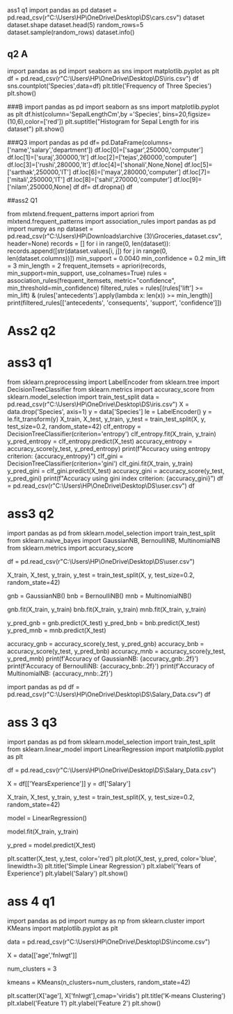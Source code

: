 ass1 q1 
import pandas as pd
dataset = pd.read_csv(r"C:\Users\HP\OneDrive\Desktop\DS\cars.csv")
dataset
dataset.shape
dataset.head(5)
random_rows=5
dataset.sample(random_rows)
dataset.info()

## q2 A
import pandas as pd
import seaborn as sns
import matplotlib.pyplot as plt
df = pd.read_csv(r"C:\Users\HP\OneDrive\Desktop\DS\iris.csv")
df
sns.countplot('Species',data=df)
plt.title('Frequency of Three Species')
plt.show()

###B
import pandas as pd
import seaborn as sns
import matplotlib.pyplot as plt
df.hist(column='SepalLengthCm',by ='Species', bins=20,figsize=(10,6),color=['red'])
plt.suptitle("Histogram for Sepal Length for iris dataset")
plt.show()

###Q3
import pandas as pd
df= pd.DataFrame(columns=['name','salary','department'])
df.loc[0]=['sagar',250000,'computer']
df.loc[1]=['suraj',300000,'It']
df.loc[2]=['tejas',260000,'computer']
df.loc[3]=['rushi',280000,'It']
df.loc[4]=['shonali',None,None]
df.loc[5]=['sarthak',250000,'IT']
df.loc[6]=['maya',280000,'computer']
df.loc[7]=['mitali',250000,'IT']
df.loc[8]=['sahil',270000,'computer']
df.loc[9]=['nilam',250000,None]
df
df= df.dropna()
df

##ass2 Q1

from mlxtend.frequent_patterns import apriori
from mlxtend.frequent_patterns import association_rules
import pandas as pd
import numpy as np
dataset = pd.read_csv(r"C:\Users\HP\Downloads\archive (3)\Groceries_dataset.csv", header=None)
records = []
for i in range(0, len(dataset)):
    records.append([str(dataset.values[i, j]) for j in range(0, len(dataset.columns))])
min_support = 0.0040
min_confidence = 0.2
min_lift = 3
min_length = 2
frequent_itemsets = apriori(records, min_support=min_support, use_colnames=True)
rules = association_rules(frequent_itemsets, metric="confidence", min_threshold=min_confidence)
filtered_rules = rules[(rules['lift'] >= min_lift) & (rules['antecedents'].apply(lambda x: len(x)) >= min_length)]
print(filtered_rules[['antecedents', 'consequents', 'support', 'confidence']])

# Ass2 q2

# ass3 q1
from sklearn.preprocessing import LabelEncoder
from sklearn.tree import DecisionTreeClassifier
from sklearn.metrics import accuracy_score
from sklearn.model_selection import train_test_split
data = pd.read_csv(r"C:\Users\HP\OneDrive\Desktop\DS\iris.csv")
X = data.drop('Species', axis=1)
y = data['Species']
le = LabelEncoder()
y = le.fit_transform(y)
X_train, X_test, y_train, y_test = train_test_split(X, y, test_size=0.2, random_state=42)
clf_entropy = DecisionTreeClassifier(criterion='entropy')
clf_entropy.fit(X_train, y_train)
y_pred_entropy = clf_entropy.predict(X_test)
accuracy_entropy = accuracy_score(y_test, y_pred_entropy)
print(f"Accuracy using entropy criterion: {accuracy_entropy}")
clf_gini = DecisionTreeClassifier(criterion='gini')
clf_gini.fit(X_train, y_train)
y_pred_gini = clf_gini.predict(X_test)
accuracy_gini = accuracy_score(y_test, y_pred_gini)
print(f"Accuracy using gini index criterion: {accuracy_gini}")
df = pd.read_csv(r"C:\Users\HP\OneDrive\Desktop\DS\user.csv")
df

# ass3 q2
import pandas as pd
from sklearn.model_selection import train_test_split
from sklearn.naive_bayes import GaussianNB, BernoulliNB, MultinomialNB
from sklearn.metrics import accuracy_score

df = pd.read_csv(r"C:\Users\HP\OneDrive\Desktop\DS\user.csv")


X_train, X_test, y_train, y_test = train_test_split(X, y, test_size=0.2, random_state=42)

gnb = GaussianNB()
bnb = BernoulliNB()
mnb = MultinomialNB()

gnb.fit(X_train, y_train)
bnb.fit(X_train, y_train)
mnb.fit(X_train, y_train)

y_pred_gnb = gnb.predict(X_test)
y_pred_bnb = bnb.predict(X_test)
y_pred_mnb = mnb.predict(X_test)

accuracy_gnb = accuracy_score(y_test, y_pred_gnb)
accuracy_bnb = accuracy_score(y_test, y_pred_bnb)
accuracy_mnb = accuracy_score(y_test, y_pred_mnb)
print(f'Accuracy of GaussianNB: {accuracy_gnb:.2f}')
print(f'Accuracy of BernoulliNB: {accuracy_bnb:.2f}')
print(f'Accuracy of MultinomialNB: {accuracy_mnb:.2f}')

import pandas as pd
df = pd.read_csv(r"C:\Users\HP\OneDrive\Desktop\DS\Salary_Data.csv")
df

# ass 3 q3
import pandas as pd
from sklearn.model_selection import train_test_split
from sklearn.linear_model import LinearRegression
import matplotlib.pyplot as plt

df = pd.read_csv(r"C:\Users\HP\OneDrive\Desktop\DS\Salary_Data.csv")

X  = df[['YearsExperience']]
y = df['Salary']

X_train, X_test, y_train, y_test = train_test_split(X, y, test_size=0.2, random_state=42)

model = LinearRegression()

model.fit(X_train, y_train)

y_pred = model.predict(X_test)

plt.scatter(X_test, y_test, color='red')
plt.plot(X_test, y_pred, color='blue', linewidth=3)
plt.title('Simple Linear Regression')
plt.xlabel('Years of Experience')
plt.ylabel('Salary')
plt.show()


# ass 4 q1

import pandas as pd
import numpy as np
from sklearn.cluster import KMeans
import matplotlib.pyplot as plt

data = pd.read_csv(r"C:\Users\HP\OneDrive\Desktop\DS\income.csv")

X = data[['age','fnlwgt']]

num_clusters = 3

kmeans = KMeans(n_clusters=num_clusters, random_state=42)


plt.scatter(X['age'], X['fnlwgt'],cmap='viridis')
plt.title('K-means Clustering')
plt.xlabel('Feature 1')
plt.ylabel('Feature 2')
plt.show()

